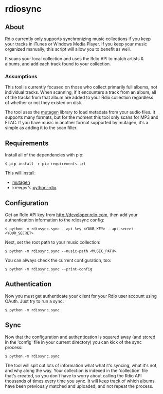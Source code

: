 rdiosync
=================

## About

Rdio currently only supports synchronizing music collections if you keep your
tracks in iTunes or Windows Media Player. If you keep your music organized
manually, this script will allow you to benefit as well.

It scans your local collection and uses the Rdio API to match artists & albums,
and add each track found to your collection.

### Assumptions

This tool is currently focused on those who collect primarily full albums, not
individual tracks. When scanning, if it encounters a track from an album, all of
the tracks from that album are added to your Rdio collection regardless of
whether or not they existed on disk.

The tool uses the [mutagen][] library to load metadata from your audio files. It
supports many formats, but for the moment this tool only scans for MP3 and FLAC.
If you have music in another format supported by mutagen, it's a simple as
adding it to the scan filter.

[mutagen]: (http://pypi.python.org/pypi/mutagen/1.12)

## Requirements

Install all of the dependencies with pip:

    $ pip install -r pip-requirements.txt

This will install:

* [mutagen][]
* kreeger's [python-rdio](https://github.com/kreeger/python-rdio)

## Configuration

Get an Rdio API key from http://developer.rdio.com, then add your authentication
information to the rdiosync config:

    $ python -m rdiosync.sync --api-key <YOUR_KEY> --api-secret <YOUR_SECRET>

Next, set the root path to your music collection:

    $ python -m rdiosync.sync --music-path <MUSIC_PATH>

You can always check the current configuration, too:

    $ python -m rdiosync.sync --print-config


## Authentication

Now you must get authenticate your client for your Rdio user account using
OAuth. Just try to run a sync:

    $ python -m rdiosync.sync

## Sync

Now that the configuration and authentication is squared away (and stored in the
'config' file in your current directory) you can kick of the sync process:

    $ python -m rdiosync.sync

The tool will spit out lots of information what what it's syncing, what it's
not, and why along the way. Your collection is indexed in the 'collection' file
that's created, so you don't have to worry about calling the Rdio API thousands
of times every time you sync. It will keep track of which albums have been
previously matched and uploaded, and not repeat the process.
